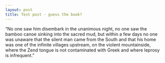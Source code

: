 ```yaml
---
layout: post
title: Test post - guess the book?
---
```


“No one saw him disembark in the unanimous night, no one saw the bamboo canoe sinking into the sacred mud, but within a few days no one was unaware that the silent man came from the South and that his home was one of the infinite villages upstream, on the violent mountainside, where the Zend tongue is not contaminated with Greek and where leprosy is infrequent.”
